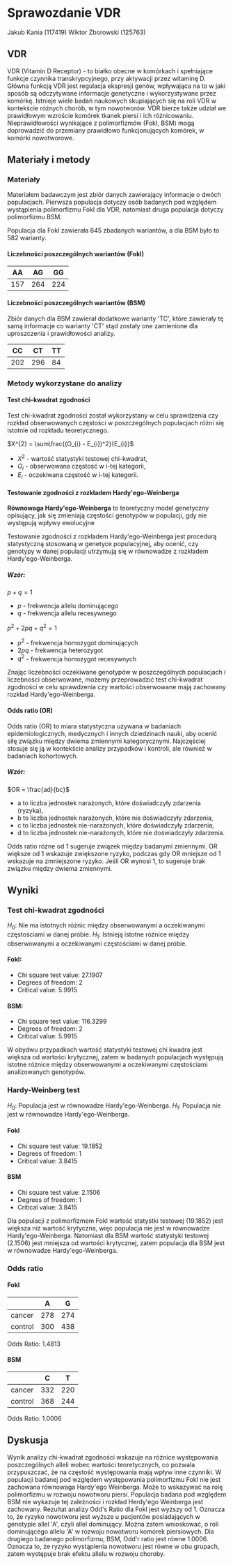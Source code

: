 # Sprawozdanie VDR
Jakub Kania (117419)
Wiktor Zborowski (125763)

## VDR
VDR (Vitamin D Receptor) - to białko obecne w komórkach i spełniające funkcje czynnika transkrypcyjnego, przy aktywacji przez witaminę D. Główna funkcją VDR jest regulacja ekspresji genów, wpływająca na to w jaki sposób są odczytywane informacje genetyczne i wykorzystywane przez komórkę. Istnieje wiele badań naukowych skupiających się na roli VDR w kontekście różnych chorób, w tym nowotworów.
VDR bierze także udział we prawidłowym wzroście komórek tkanek piersi i ich różnicowaniu. Nieprawidłowości wynikające z polimorfizmów (FokI, BSM) mogą doprowadzić do przemiany prawidłowo funkcjonujących komórek, w komórki nowotworowe.

## Materiały i metody
### Materiały
Materiałem badawczym jest zbiór danych zawierający informacje o dwóch populacjach. Pierwsza populacja dotyczy osób badanych pod względem wystąpienia polimorfizmu FokI dla VDR, natomiast druga populacja dotyczy polimorfizmu BSM.

Populacja dla FokI zawierała 645 zbadanych wariantów, a dla BSM było to 582 warianty.

#### Liczebności poszczególnych wariantów (FokI)
| AA | AG | GG |
|--|--|--|
| 157 | 264 |224 |

#### Liczebności poszczególnych wariantów (BSM)
Zbiór danych dla BSM zawierał dodatkowe warianty 'TC', które zawierały tę samą informacje co warianty 'CT' stąd zostały one zamienione dla uproszczenia i prawidłowości analizy.

| CC | CT | TT |
|--|--|--|
| 202 | 296 |84 |

### Metody wykorzystane do analizy
#### Test chi-kwadrat zgodności
Test chi-kwadrat zgodności został wykorzystany w celu sprawdzenia czy rozkład obserwowanych częstości w poszczególnych populacjach różni się istotnie od rozkładu teoretycznego.

$X^{2} = \sum\frac{(O_{i} - E_{i})^2}{E_{i}}$
* $X^2$ - wartość statystyki testowej chi-kwadrat,
* $O_i$ - obserwowana częstość w i-tej kategorii,
* $E_i$ - oczekiwana częstość w i-tej kategorii.

#### Testowanie zgodności z rozkładem Hardy'ego-Weinberga
**Równowaga Hardy'ego-Weinberga** to teoretyczny model genetyczny opisujący, jak się zmieniają częstości genotypów w populacji, gdy nie występują wpływy ewolucyjne

Testowanie zgodności z rozkładem Hardy'ego-Weinberga jest procedurą statystyczną stosowaną w genetyce populacyjnej, aby ocenić, czy genotypy w danej populacji utrzymują się w równowadze z rozkładem Hardy'ego-Weinberga.

##### Wzór:
$p + q = 1$

* $p$ - frekwencja allelu dominującego
* $q$ - frekwencja allelu recesywnego

$p^2 + 2pq + q^2 = 1$

* $p^2$ - frekwencja homozygot dominujących
* $2pq$ - frekwencja heterozygot
* $q^2$ - frekwencja homozygot recesywnych

Znając liczebności oczekiwane genotypów w poszczególnych populacjach i liczebności obserwowane, możemy przeprowadzić test chi-kwadrat zgodności w celu sprawdzenia czy wartości obserwowane mają zachowany rozkład Hardy'ego-Weinberga.

#### Odds ratio (OR)
Odds ratio (OR) to miara statystyczna używana w badaniach epidemiologicznych, medycznych i innych dziedzinach nauki, aby ocenić siłę związku między dwiema zmiennymi kategorycznymi. Najczęściej stosuje się ją w kontekście analizy przypadków i kontroli, ale również w badaniach kohortowych.
##### Wzór:

$OR = \frac{ad}{bc}$
* a to liczba jednostek narażonych, które doświadczyły zdarzenia (ryzyka),
* b to liczba jednostek narażonych, które nie doświadczyły zdarzenia,
* c to liczba jednostek nie-narażonych, które doświadczyły zdarzenia,
* d to liczba jednostek nie-narażonych, które nie doświadczyły zdarzenia.

Odds ratio różne od 1 sugeruje związek między badanymi zmiennymi. OR większe od 1 wskazuje zwiększone ryzyko, podczas gdy OR mniejsze od 1 wskazuje na zmniejszone ryzyko. Jeśli OR wynosi 1, to sugeruje brak związku między dwiema zmiennymi.

## Wyniki
### Test chi-kwadrat zgodności
$H_0:$ Nie ma istotnych różnic między obserwowanymi a oczekiwanymi częstościami w danej próbie.
$H_1:$ Istnieją istotne różnice między obserwowanymi a oczekiwanymi częstościami w danej próbie.

#### FokI:
* Chi square test value: 27.1907
* Degrees of freedom: 2
* Critical value: 5.9915

#### BSM:
* Chi square test value: 116.3299
* Degrees of freedom: 2
* Critical value: 5.9915

W obydwu przypadkach wartość statystyki testowej chi kwadra jest większa od wartości krytycznej, zatem w badanych populacjach występują istotne różnice między obserwowanymi a oczekiwanymi częstościami analizowanych genotypów.

### Hardy-Weinberg test
$H_0:$ Populacja jest w równowadze Hardy'ego-Weinberga.
$H_1:$ Populacja nie jest w równowadze Hardy'ego-Weinberga.

#### FokI
* Chi square test value: 19.1852
* Degrees of freedom: 1
* Critical value: 3.8415

#### BSM
* Chi square test value: 2.1506
* Degrees of freedom: 1
* Critical value: 3.8415

Dla populacji z polimorfizmem FokI wartość statystki testowej (19.1852) jest większa niż wartość krytyczna, więc populacja nie jest w równowadze Hardy'ego-Weinberga. Natomiast dla BSM wartość statystyki testowej (2.1506) jest mniejsza od wartości krytycznej, zatem populacja dla BSM jest w równowadze Hardy'ego-Weinberga.

### Odds ratio
#### FokI
|  | A | G|
|--|--|--|
| cancer | 278 |274|
|control | 300 |438|

Odds Ratio: 1.4813

#### BSM
|  | C | T|
|--|--|--|
| cancer | 332 |220|
|control | 368 |244|

Odds Ratio: 1.0006

## Dyskusja
Wynik analizy chi-kwadrat zgodności wskazuje na różnice występowania poszczególnych alleli wobec wartości teoretycznych, co pozwala przypuszczać, że na częstość występowania mają wpływ inne czynniki. 
W populacji badanej pod względem występowania polimorfizmu FokI nie jest zachowana równowaga Hardy'ego Weinberga. Może to wskazywać na rolę polimorfizmu w rozwoju nowotworu piersi. Populacja badana pod względem BSM nie wykazuje tej zależności i rozkład Herdy'ego Weinberga jest zachowany.
Rezultat analizy Odd's Ratio dla FokI jest wyższy od 1. Oznacza to, że ryzyko nowotworu jest wyższe u pacjentów posiadających w genotypie allel 'A', czyli allel dominujący. Można zatem wnioskować, o roli dominującego allelu 'A' w rozwoju nowotworu komórek piersiowych. Dla drugiego badanego polimorfizmu, BSM, Odd'r ratio jest równe 1.0006. Oznacza to, że ryzyko wystąpienia nowotworu jest równe w obu grupach, zatem występuje brak efektu allelu w rozwoju choroby.
